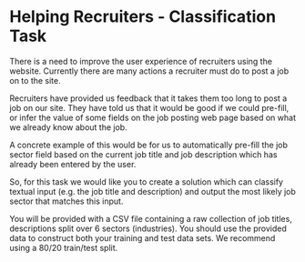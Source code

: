 # Helping Recruiters - Classification Task

There is a need to improve the user experience of recruiters using the website. Currently there are many actions a recruiter must do to post a job on to the site.

Recruiters have provided us feedback that it takes them too long to post a job on our site. They have told us that it would be good if we could pre-fill, or infer the value of some fields on the job posting web page based on what we already know about the job. 

A concrete example of this would be for us to automatically pre-fill the job sector field based on the current job title and job description which has already been entered by the user.

So, for this task we would like you to create a solution which can classify textual input (e.g. the job title and description) and output the most likely job sector that matches this input. 

You will be provided with a CSV file containing a raw collection of job titles, descriptions split over 6 sectors (industries). You should use the provided data to construct both your training and test data sets. We recommend using a 80/20 train/test split. 

